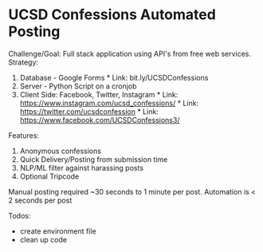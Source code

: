 # UCSD Confessions Automated Posting
Challenge/Goal: Full stack application using API's from free web services.  
Strategy:  
  1. Database - Google Forms
    * Link: bit.ly/UCSDConfessions
  2. Server - Python Script on a cronjob
  3. Client Side: Facebook, Twitter, Instagram
    * Link: https://www.instagram.com/ucsd_confessions/
    * Link: https://twitter.com/ucsdconfession
    * Link: https://www.facebook.com/UCSDConfessions3/

Features:  
  1. Anonymous confessions
  2. Quick Delivery/Posting from submission time
  3. NLP/ML filter against harassing posts
  4. Optional Tripcode

Manual posting required ~30 seconds to 1 minute per post. Automation is < 2 seconds per post

Todos:
  * create environment file
  * clean up code
